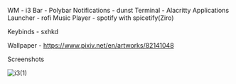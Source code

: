 WM - i3
Bar - Polybar
Notifications - dunst
Terminal - Alacritty
Applications Launcher - rofi
Music Player - spotify with spicetify(Ziro)

Keybinds - sxhkd

Wallpaper - https://www.pixiv.net/en/artworks/82141048

Screenshots

![i3(1)](https://user-images.githubusercontent.com/99406142/177038732-4b1472e3-f657-4f4b-8822-78ecc91cd2b4.png)

